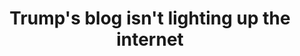---
title: "Trump's blog isn't lighting up the internet"

year: 2021

venue: "NBC News"

link: "https://www.nbcnews.com/tech/tech-news/trumps-blog-isnt-lighting-internet-rcna890"

archive: "https://web.archive.org/web/20210515144028/https://www.nbcnews.com/tech/tech-news/trumps-blog-isnt-lighting-internet-rcna890"

related_paper: 'Does Platform Migration Compromise Content Moderation? Evidence from r/The_Donald and r/Incels'

---
